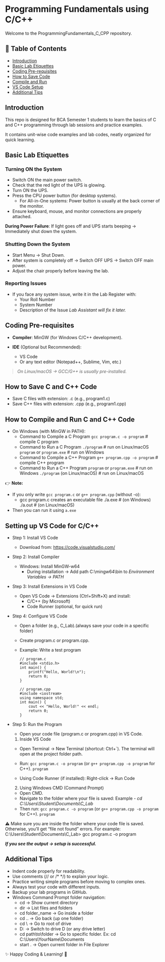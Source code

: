 # Programming Fundamentals using C/C++
Welcome to the ProgrammingFundamentals_C_CPP repository.

## 📑 Table of Contents
- [Introduction](#introduction)
- [Basic Lab Etiquettes](#basic-lab-etiquettes)
- [Coding Pre-requisites](#coding-pre-requisites)
- [How to Save Code](#how-to-save-c-and-c-code)
- [Compile and Run](#how-to-compile-and-run-c-and-c-code)
- [VS Code Setup](#setting-up-vs-code-for-cc)
- [Additional Tips](#additional-tips)

## Introduction
This repo is designed for BCA Semester 1 students to learn the basics of C and C++ programming through lab sessions and practice examples.

It contains unit-wise code examples and lab codes, neatly organized for quick learning.

## Basic Lab Etiquettes

### Turning ON the System
- Switch ON the main power switch.
- Check that the red light of the UPS is glowing.
- Turn ON the UPS.
- Press the CPU power button (for desktop systems).
    - For All-in-One systems: Power button is usually at the back corner of the monitor.
- Ensure keyboard, mouse, and monitor connections are properly attached.

**During Power Failure**: If light goes off and UPS starts beeping → Immediately shut down the system.

### Shutting Down the System
- Start Menu → Shut Down.
- After system is completely off → Switch OFF UPS → Switch OFF main power.
- Adjust the chair properly before leaving the lab.

### Reporting Issues
- If you face any system issue, write it in the Lab Register with:
    - Your Roll Number
    - System Number
    - Description of the Issue
*Lab Assistant will fix it later.*

## Coding Pre-requisites
- **Compiler**: MinGW (for Windows C/C++ development).

- **IDE** (Optional but Recommended):
    - VS Code
    - Or any text editor (Notepad++, Sublime, Vim, etc.)
>*On Linux/macOS → GCC/G++ is usually pre-installed.*

## How to Save C and C++ Code
- Save C files with extension: .c (e.g., program1.c)
- Save C++ files with extension: .cpp (e.g., program1.cpp)

## How to Compile and Run C and C++ Code
- On Windows (with MinGW in PATH):
    - Command to Compile a C Program
        `gcc program.c -o program`      # compile C program
    -   Command to Run a C Program
        `./program`                     # run on Linux/macOS
        `program` or `program.exe`      # run on Windows
    -   Command to Compile a C++ Program
        `g++ program.cpp -o program`    # compile C++ program
    -   Command to Run a C++ Program
        `program` or `program.exe`      # run on Windows
        `./program` (on Linux/macOS)    # run on Linux/macOS

👉 **Note:**
- If you only write `gcc program.c` or `g++ program.cpp` (without -o):
    - gcc program.c creates an executable file
        ./a.exe            # (on Windows)
        ./a.out            # (on Linux/macOS)
- Then you can run it using `a.exe`

## Setting up VS Code for C/C++
- Step 1: Install VS Code
    - Download from: https://code.visualstudio.com/

- Step 2: Install Compiler
    - Windows: Install MinGW-w64
        - During installation → Add path C:\mingw64\bin to
            *Environment Variables → PATH*

- Step 3: Install Extensions in VS Code
    - Open VS Code → Extensions (Ctrl+Shift+X) and install:
        - C/C++ (by Microsoft)
        - Code Runner (optional, for quick run)

- Step 4: Configure VS Code
    - Open a folder (e.g., C_Lab).(always save your code in a specific folder)
    - Create program.c or program.cpp.
    - Example: Write a test program
        ```
        // program.c
        #include <stdio.h>
        int main() {
            printf("Hello, World!\n");
            return 0;
        }
        ```

        ```
        // program.cpp
        #include <iostream>
        using namespace std;
        int main() {
            cout << "Hello, World!" << endl;
            return 0;
        }
        ```

- Step 5: Run the Program
    - Open your code file (program.c or program.cpp) in VS Code.

    1. Inside VS Code
    - Open Terminal → New Terminal (shortcut: Ctrl+`).
        The terminal will open at the project folder path.
    - Run: 
        `gcc program.c -o program` (or `g++ program.cpp -o program` for C++).
        `program`

    - Using Code Runner (if installed):
        Right-click → Run Code
 
    2. Using Windows CMD (Command Prompt)
    - Open CMD.
    - Navigate to the folder where your file is saved:
        Example - *cd C:\Users\Student\Documents\C_Lab*
    - Then run:
        `gcc program.c -o program` (or `g++ program.cpp -o program` for C++).
        `program`

⚠️ Make sure you are inside the folder where your code file is saved. Otherwise, you’ll get “file not found” errors.
    For example:
    C:\Users\Student\Documents\C_Lab> gcc program.c -o program

***If you see the output → setup is successful.***

## Additional Tips
- Indent code properly for readability.
- Use comments (// or /* */) to explain your logic.
- Practice writing simple programs before moving to complex ones.
- Always test your code with different inputs.
- Backup your lab programs in GitHub.
- Windows Command Prompt folder navigation:
    - cd → Show current directory
    - dir → List files and folders
    - cd folder_name → Go inside a folder
    - cd .. → Go back (up one folder)
    - cd \ → Go to root of drive
    - D: → Switch to drive D (or any drive letter)
    - cd path\to\folder → Go to specific folder.
        Ex: cd C:\Users\YourName\Documents
    - start . → Open current folder in File Explorer

✨ Happy Coding & Learning! 🚀